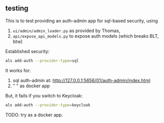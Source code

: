 ## testing

This is to test providing an auth-admin app for sql-based security, using
1. `ui/admin/admin_loader.py` as provided by Thomas,
2. `api/expose_api_models.py` to expose auth models (which breaks BLT, btw)


Established security:
```bash
als add-auth --provider-type=sql
```

It works for:
1. sql auth-admin at: http://127.0.0.1:5656/01/auth-admin/index.html
2. " " as docker app

But, it fails if you switch to Keycloak:
```bash
als add-auth --provider-type=keycloak
```

TODO: try as a docker app.
